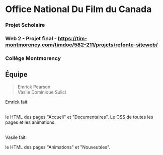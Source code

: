 # Office National Du Film du Canada

### Projet Scholaire

### Web 2 - Projet final - https://tim-montmorency.com/timdoc/582-211/projets/refonte-siteweb/

### Collège Montmorency

## Équipe

> Emrick Pearson <br>
> Vasile Dominique Sulici

Emrick fait: <br> <br>

le HTML des pages "Accueil" et "Documentaires". Le CSS de toutes les pages et les animations.<br><br>

Vasile fait:

le HTML des pages "Animations" et "Nouveutées".
